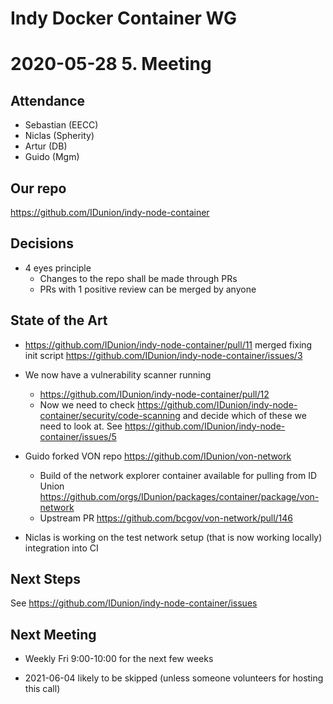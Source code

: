 Indy Docker Container WG
=========================

2020-05-28 5. Meeting
===========================


Attendance
-----------

- Sebastian (EECC)
- Niclas (Spherity)
- Artur (DB)
- Guido (Mgm)


Our repo
--------

https://github.com/IDunion/indy-node-container

Decisions
----------

- 4 eyes principle
  - Changes to the repo shall be made through PRs
  - PRs with 1 positive review can be merged by anyone

State of the Art
-----

- https://github.com/IDunion/indy-node-container/pull/11 merged fixing init script https://github.com/IDunion/indy-node-container/issues/3

- We now have a vulnerability scanner running
  - https://github.com/IDunion/indy-node-container/pull/12
  - Now we need to check https://github.com/IDunion/indy-node-container/security/code-scanning and decide which of these we need to look at. See https://github.com/IDunion/indy-node-container/issues/5


- Guido forked VON repo https://github.com/IDunion/von-network
  - Build of the network explorer container available for pulling from ID Union https://github.com/orgs/IDunion/packages/container/package/von-network
  - Upstream PR https://github.com/bcgov/von-network/pull/146


- Niclas is working on the test network setup (that is now working locally) integration into CI


Next Steps
---------------

See https://github.com/IDunion/indy-node-container/issues



Next Meeting
----------------

- Weekly Fri 9:00-10:00 for the next few weeks

- 2021-06-04 likely to be skipped (unless someone volunteers for hosting this call)
